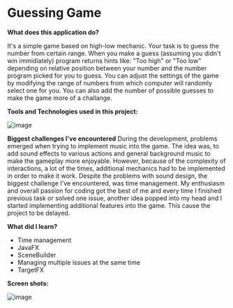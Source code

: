 # Guessing Game #    


**What does this application do?**

It's a simple game based on high-low mechanic. Your task is to guess the number from certain range. When you make a guess (assuming you didn't win immidiately) program returns hints like: "Too high" or "Too low" depending on relative position between your number and the number program picked for you to guess.
You can adjust the settings of the game by modifying the range of numbers from which computer will randomly select one for you. You can also add the number of possible guesses to make the game more of a challange.


**Tools and Technologies used in this project:**

![image](https://user-images.githubusercontent.com/57737385/72274820-24f9cb80-362d-11ea-8321-7c079ea67675.png)

**Biggest challenges I've encountered**
During the development, problems emerged when trying to implement music into the game. The idea was, to add sound effects to various actions and general background music to make the gameplay more enjoyable. However, because of the complexity of interactions, a lot of the times, additional mechanics had to be implemented in order to make it work.
Despite the problems with sound design, the biggest challenge I've encountered, was time management. My enthusiasm and overall passion for coding got the best of me and every time I finished previous task or solved one issue, another idea popped into my head and I started implementing additional features into the game. This cause the project to be delayed.

**What did I learn?**

- Time management
- JavaFX
- SceneBuilder
- Managing multiple issues at the same time
- TargetFX

**Screen shots:**

![image](https://user-images.githubusercontent.com/57737385/72306510-a2e2c480-3677-11ea-9380-dc882b19e340.png)
